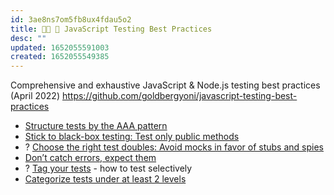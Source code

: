 ```yaml
---
id: 3ae8ns7om5fb8ux4fdau5o2
title: 📗🌐 🚢 JavaScript Testing Best Practices
desc: ""
updated: 1652055591003
created: 1652055549385
---
```


Comprehensive and exhaustive JavaScript & Node.js testing best practices (April 2022)
https://github.com/goldbergyoni/javascript-testing-best-practices

- [Structure tests by the AAA pattern](https://github.com/goldbergyoni/javascript-testing-best-practices#-%EF%B8%8F-12-structure-tests-by-the-aaa-pattern)
- [Stick to black-box testing: Test only public methods](https://github.com/goldbergyoni/javascript-testing-best-practices#-%EF%B8%8F-14-stick-to-black-box-testing-test-only-public-methods)
- ? [Choose the right test doubles: Avoid mocks in favor of stubs and spies](https://github.com/goldbergyoni/javascript-testing-best-practices#-%EF%B8%8F-%EF%B8%8F15-choose-the-right-test-doubles-avoid-mocks-in-favor-of-stubs-and-spies)
- [Don’t catch errors, expect them](https://github.com/goldbergyoni/javascript-testing-best-practices#-%EF%B8%8F-110-dont-catch-errors-expect-them)
- ? [Tag your tests](https://github.com/goldbergyoni/javascript-testing-best-practices#-%EF%B8%8F-111-tag-your-tests) - how to test selectively
- [Categorize tests under at least 2 levels](https://github.com/goldbergyoni/javascript-testing-best-practices#-%EF%B8%8F-112-categorize-tests-under-at-least-2-levels)
